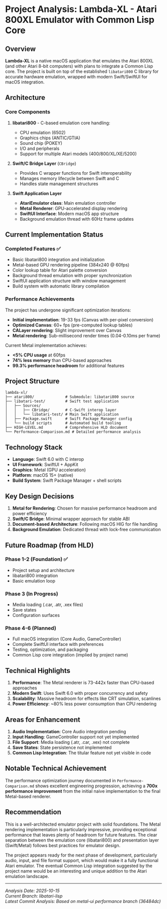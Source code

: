 # Project Analysis: Lambda-XL - Atari 800XL Emulator with Common Lisp Core

## Overview
**Lambda-XL** is a native macOS application that emulates the Atari 800XL (and other Atari 8-bit computers) with plans to integrate a Common Lisp core. The project is built on top of the established `libatari800` C library for accurate hardware emulation, wrapped with modern Swift/SwiftUI for macOS integration.

## Architecture

### Core Components
1. **libatari800** - C-based emulation core handling:
   - CPU emulation (6502)
   - Graphics chips (ANTIC/GTIA)
   - Sound chip (POKEY)
   - I/O and peripherals
   - Support for multiple Atari models (400/800/XL/XE/5200)

2. **Swift/C Bridge Layer** (`CBridge`)
   - Provides C wrapper functions for Swift interoperability
   - Manages memory lifecycle between Swift and C
   - Handles state management structures

3. **Swift Application Layer**
   - **AtariEmulator class**: Main emulation controller
   - **Metal Renderer**: GPU-accelerated display rendering
   - **SwiftUI Interface**: Modern macOS app structure
   - Background emulation thread with 60Hz frame updates

## Current Implementation Status

### Completed Features ✅
- Basic libatari800 integration and initialization
- Metal-based GPU rendering pipeline (384x240 @ 60fps)
- Color lookup table for Atari palette conversion
- Background thread emulation with proper synchronization
- SwiftUI application structure with window management
- Build system with automatic library compilation

### Performance Achievements
The project has undergone significant optimization iterations:
- **Initial implementation**: 19-33 fps (Canvas with per-pixel conversion)
- **Optimized Canvas**: 60+ fps (pre-computed lookup tables)
- **CALayer rendering**: Slight improvement over Canvas
- **Metal rendering**: Sub-millisecond render times (0.04-0.10ms per frame)

Current Metal implementation achieves:
- **<5% CPU usage** at 60fps
- **74% less memory** than CPU-based approaches
- **99.3% performance headroom** for additional features

## Project Structure
```
lambda-xl/
├── atari800/              # Submodule: libatari800 source
├── libatari-test/         # Swift test application
│   ├── Sources/
│   │   ├── CBridge/       # C-Swift interop layer
│   │   └── libatari-test/ # Main Swift application
│   ├── Package.swift      # Swift Package Manager config
│   └── build scripts      # Automated build tooling
├── HIGH-LEVEL.md          # Comprehensive HLD document
└── Performance-Comparison.md # Detailed performance analysis
```

## Technology Stack
- **Language**: Swift 6.0 with C interop
- **UI Framework**: SwiftUI + AppKit
- **Graphics**: Metal (GPU acceleration)
- **Platform**: macOS 15+ (native)
- **Build System**: Swift Package Manager + shell scripts

## Key Design Decisions

1. **Metal for Rendering**: Chosen for massive performance headroom and power efficiency
2. **Swift/C Bridge**: Minimal wrapper approach for stable ABI
3. **Document-based Architecture**: Following macOS HIG for file handling
4. **Background Emulation**: Dedicated thread with lock-free communication

## Future Roadmap (from HLD)

### Phase 1-2 (Foundation) ✅
- Project setup and architecture
- libatari800 integration
- Basic emulation loop

### Phase 3 (In Progress)
- Media loading (.car, .atr, .xex files)
- Save states
- Configuration surfaces

### Phase 4-6 (Planned)
- Full macOS integration (Core Audio, GameController)
- Complete SwiftUI interface with preferences
- Testing, optimization, and packaging
- Common Lisp core integration (implied by project name)

## Technical Highlights

1. **Performance**: The Metal renderer is 73-442x faster than CPU-based approaches
2. **Modern Swift**: Uses Swift 6.0 with proper concurrency and safety
3. **Scalability**: Massive headroom for effects like CRT simulation, scanlines
4. **Power Efficiency**: ~80% less power consumption than CPU rendering

## Areas for Enhancement

1. **Audio Implementation**: Core Audio integration pending
2. **Input Handling**: GameController support not yet implemented  
3. **File Support**: Media loading (.atr, .car, .xex) not complete
4. **Save States**: State persistence not implemented
5. **Common Lisp Integration**: The titular feature not yet visible in code

## Notable Technical Achievement
The performance optimization journey documented in `Performance-Comparison.md` shows excellent engineering progression, achieving a **700x performance improvement** from the initial naive implementation to the final Metal-based renderer.

## Recommendation
This is a well-architected emulator project with solid foundations. The Metal rendering implementation is particularly impressive, providing exceptional performance that leaves plenty of headroom for future features. The clear separation between the emulation core (libatari800) and presentation layer (Swift/Metal) follows best practices for emulator design.

The project appears ready for the next phase of development, particularly audio, input, and file format support, which would make it a fully functional Atari emulator. The eventual Common Lisp integration suggested by the project name would be an interesting and unique addition to the Atari emulation landscape.

---

*Analysis Date: 2025-10-15*  
*Current Branch: libatari-lisp*  
*Latest Commit Analysis: Based on metal-ui performance branch (36484dc)*
